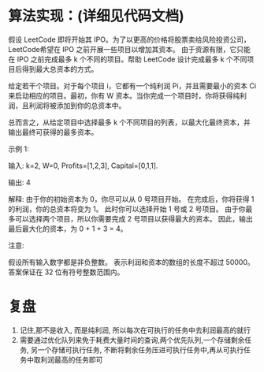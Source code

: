 # 算法实现：(详细见代码文档) #

假设 LeetCode 即将开始其 IPO。为了以更高的价格将股票卖给风险投资公司，LeetCode希望在 IPO 之前开展一些项目以增加其资本。 由于资源有限，它只能在 IPO 之前完成最多 k 个不同的项目。帮助 LeetCode 设计完成最多 k 个不同项目后得到最大总资本的方式。

给定若干个项目。对于每个项目 i，它都有一个纯利润 Pi，并且需要最小的资本 Ci 来启动相应的项目。最初，你有 W 资本。当你完成一个项目时，你将获得纯利润，且利润将被添加到你的总资本中。

总而言之，从给定项目中选择最多 k 个不同项目的列表，以最大化最终资本，并输出最终可获得的最多资本。

示例 1:

输入: k=2, W=0, Profits=[1,2,3], Capital=[0,1,1].

输出: 4

解释:
由于你的初始资本为 0，你尽可以从 0 号项目开始。
在完成后，你将获得 1 的利润，你的总资本将变为 1。
此时你可以选择开始 1 号或 2 号项目。
由于你最多可以选择两个项目，所以你需要完成 2 号项目以获得最大的资本。
因此，输出最后最大化的资本，为 0 + 1 + 3 = 4。
 

注意:

假设所有输入数字都是非负整数。
表示利润和资本的数组的长度不超过 50000。
答案保证在 32 位有符号整数范围内。

# 复盘 #

1. 记住,那不是收入, 而是纯利润, 所以每次在可执行的任务中去利润最高的就行
2. 需要通过优化队列来免于耗费大量时间的查询,两个优先队列,一个存储剩余任务, 另一个存储可执行任务, 不断将剩余任务压进可执行任务中,再从可执行任务中取利润最高的任务即可